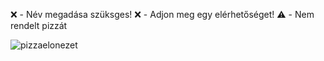 ❌ - Név megadása szüksges!
❌ - Adjon meg egy elérhetőséget!
⚠️ - Nem rendelt pizzát

![pizzaelonezet](https://github.com/szamalkbg/pizzagui/assets/147814931/b4b14d98-d80e-41f0-b259-2bf591c593f6)
